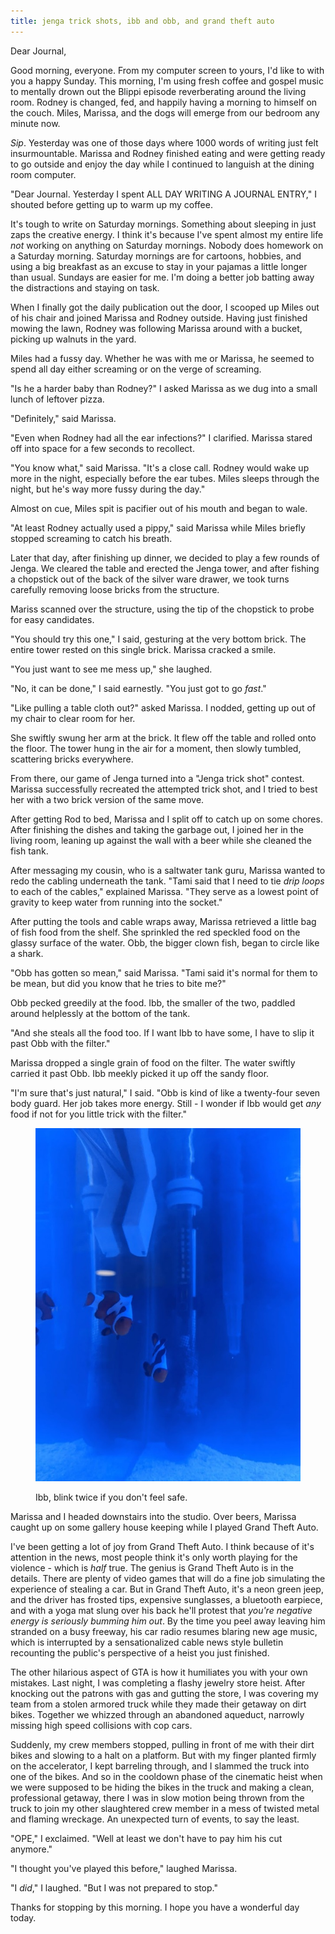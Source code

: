 ```yaml
---
title: jenga trick shots, ibb and obb, and grand theft auto
---
```


Dear Journal,

Good morning, everyone.  From my computer screen to yours, I'd like to
with you a happy Sunday.  This morning, I'm using fresh coffee and
gospel music to mentally drown out the Blippi episode reverberating
around the living room.  Rodney is changed, fed, and happily having a
morning to himself on the couch.  Miles, Marissa, and the dogs will
emerge from our bedroom any minute now.

_Sip_.  Yesterday was one of those days where 1000 words of writing
just felt insurmountable.  Marissa and Rodney finished eating and were
getting ready to go outside and enjoy the day while I continued to
languish at the dining room computer.

"Dear Journal.  Yesterday I spent ALL DAY WRITING A JOURNAL ENTRY," I
shouted before getting up to warm up my coffee.

It's tough to write on Saturday mornings.  Something about sleeping in
just zaps the creative energy.  I think it's because I've spent almost
my entire life _not_ working on anything on Saturday mornings.  Nobody
does homework on a Saturday morning.  Saturday mornings are for
cartoons, hobbies, and using a big breakfast as an excuse to stay in
your pajamas a little longer than usual.  Sundays are easier for me.
I'm doing a better job batting away the distractions and staying on
task.

When I finally got the daily publication out the door, I scooped up
Miles out of his chair and joined Marissa and Rodney outside.  Having
just finished mowing the lawn, Rodney was following Marissa around
with a bucket, picking up walnuts in the yard.

Miles had a fussy day.  Whether he was with me or Marissa, he seemed
to spend all day either screaming or on the verge of screaming.

"Is he a harder baby than Rodney?" I asked Marissa as we dug into a
small lunch of leftover pizza.

"Definitely," said Marissa.

"Even when Rodney had all the ear infections?" I clarified.  Marissa
stared off into space for a few seconds to recollect.

"You know what," said Marissa.  "It's a close call.  Rodney would wake
up more in the night, especially before the ear tubes.  Miles sleeps
through the night, but he's way more fussy during the day."

Almost on cue, Miles spit is pacifier out of his mouth and began to
wale.

"At least Rodney actually used a pippy," said Marissa while Miles
briefly stopped screaming to catch his breath.

Later that day, after finishing up dinner, we decided to play a few
rounds of Jenga.  We cleared the table and erected the Jenga tower,
and after fishing a chopstick out of the back of the silver ware
drawer, we took turns carefully removing loose bricks from the
structure.

Mariss scanned over the structure, using the tip of the chopstick to
probe for easy candidates.

"You should try this one," I said, gesturing at the very bottom
brick.  The entire tower rested on this single brick.  Marissa cracked
a smile.

"You just want to see me mess up," she laughed.

"No, it can be done," I said earnestly.  "You just got to go _fast_."

"Like pulling a table cloth out?" asked Marissa.  I nodded, getting
up out of my chair to clear room for her.

She swiftly swung her arm at the brick.  It flew off the table and
rolled onto the floor.  The tower hung in the air for a moment, then
slowly tumbled, scattering bricks everywhere.

From there, our game of Jenga turned into a "Jenga trick shot"
contest.  Marissa successfully recreated the attempted trick shot, and
I tried to best her with a two brick version of the same move.

After getting Rod to bed, Marissa and I split off to catch up on some
chores.  After finishing the dishes and taking the garbage out, I
joined her in the living room, leaning up against the wall with a beer
while she cleaned the fish tank.

After messaging my cousin, who is a saltwater tank guru, Marissa
wanted to redo the cabling underneath the tank.  "Tami said that I
need to tie _drip loops_ to each of the cables," explained Marissa.
"They serve as a lowest point of gravity to keep water from running
into the socket."

After putting the tools and cable wraps away, Marissa retrieved a
little bag of fish food from the shelf.  She sprinkled the red
speckled food on the glassy surface of the water.  Obb, the bigger
clown fish, began to circle like a shark.

"Obb has gotten so mean," said Marissa.  "Tami said it's normal for
them to be mean, but did you know that he tries to bite me?"

Obb pecked greedily at the food.  Ibb, the smaller of the two, paddled
around helplessly at the bottom of the tank.

"And she steals all the food too.  If I want Ibb to have some, I have
to slip it past Obb with the filter."

Marissa dropped a single grain of food on the filter.  The water
swiftly carried it past Obb.  Ibb meekly picked it up off the sandy
floor.

"I'm sure that's just natural," I said.  "Obb is kind of like a
twenty-four seven body guard.  Her job takes more energy.  Still - I
wonder if Ibb would get _any_ food if not for you little trick with
the filter."

<figure>
  <a href="/images/ibb-and-obb.jpg">
    <img alt="ibb and obb" src="/images/ibb-and-obb.jpg"/>
  </a>
  <figcaption>
    <p>Ibb, blink twice if you don't feel safe.</p>
  </figcaption>
</figure>

Marissa and I headed downstairs into the studio.  Over beers, Marissa
caught up on some gallery house keeping while I played Grand Theft
Auto.

I've been getting a lot of joy from Grand Theft Auto.  I think because
of it's attention in the news, most people think it's only worth
playing for the violence - which is _half_ true.  The genius is Grand
Theft Auto is in the details.  There are plenty of video games that
will do a fine job simulating the experience of stealing a car.  But
in Grand Theft Auto, it's a neon green jeep, and the driver has
frosted tips, expensive sunglasses, a bluetooth earpiece, and with a
yoga mat slung over his back he'll protest that _you're negative
energy is seriously bumming him out_.  By the time you peel away
leaving him stranded on a busy freeway, his car radio resumes blaring
new age music, which is interrupted by a sensationalized cable news
style bulletin recounting the public's perspective of a heist you just
finished.

The other hilarious aspect of GTA is how it humiliates you with your
own mistakes.  Last night, I was completing a flashy jewelry store
heist.  After knocking out the patrons with gas and gutting the store,
I was covering my team from a stolen armored truck while they made
their getaway on dirt bikes.  Together we whizzed through an abandoned
aqueduct, narrowly missing high speed collisions with cop cars.

Suddenly, my crew members stopped, pulling in front of me with their
dirt bikes and slowing to a halt on a platform.  But with my finger
planted firmly on the accelerator, I kept barreling through, and I
slammed the truck into one of the bikes.  And so in the cooldown phase
of the cinematic heist when we were supposed to be hiding the bikes in
the truck and making a clean, professional getaway, there I was in
slow motion being thrown from the truck to join my other slaughtered
crew member in a mess of twisted metal and flaming wreckage.  An
unexpected turn of events, to say the least.

"OPE," I exclaimed.  "Well at least we don't have to pay him his cut
anymore."

"I thought you've played this before," laughed Marissa.

"I _did_," I laughed.  "But I was not prepared to stop."

Thanks for stopping by this morning.  I hope you have a wonderful day
today.
